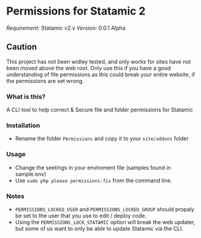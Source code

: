 # Permissions for Statamic 2
*Requirement:* Statamic v2.x
*Version:* 0.0.1 Alpha

## Caution
This project has not been widley tested, and only works for sites have not been moved above the web root. Only use this if you have a good understanding of file permissions as this could break your entire website, if the permissions are set wrong.

### What is this?
A CLI tool to help correct & Secure file and folder permissions for Statamic

### Installation
- Rename the folder `Permissions` and copy it to your `site/addons` folder

### Usage
- Change the seetings in your enviroment file (samples found in sample.env)
- Use `sudo php please permissions:fix` from the command line.

### Notes
- `PERMISSIONS_LOCKED_USER` and `PERMISSIONS_LOCKED_GROUP` should propaly be set to the user that you use to edit / deploy code.
- Using the `PERMISSIONS_LOCK_STATAMIC` option will break the web updater, but some of us want to only be able to update Statamic via the CLI.
